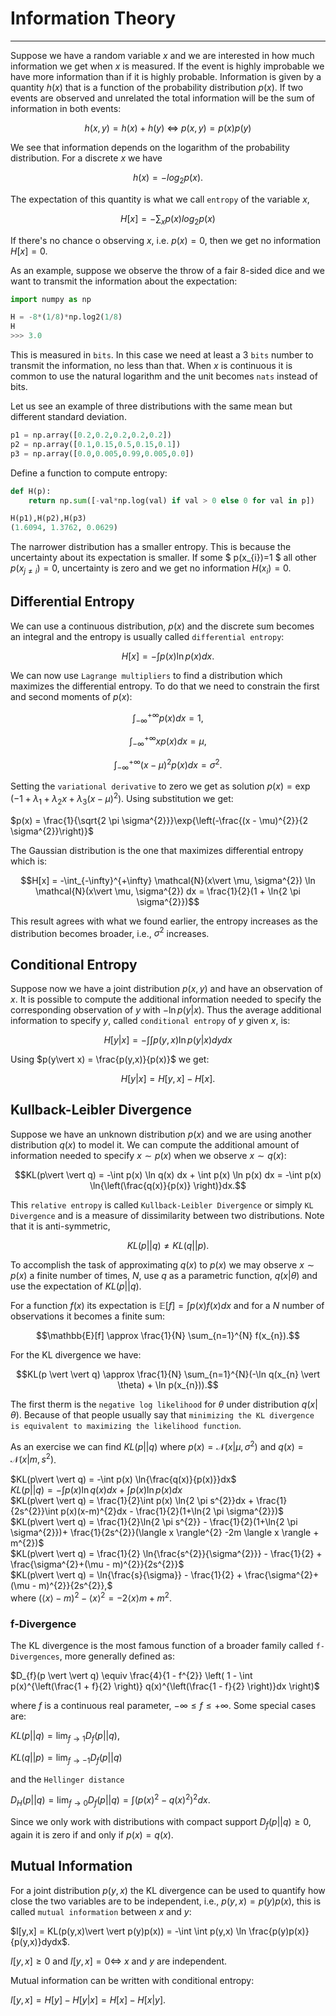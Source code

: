 # Information Theory
---

Suppose we have a random variable $x$ and we are interested in how much information we get when $x$ is measured. If the event is highly improbable we have more information than if it is highly probable. Information is given by a quantity $h(x)$ that is a function of the probability distribution $p(x)$. If two events are observed and unrelated the total information will be the sum of information in both events:

$$h(x,y) = h(x) + h(y)\ \iff \ p(x,y) = p(x)p(y)$$

We see that information depends on the logarithm of the probability distribution. For a discrete $x$ we have

$$h(x) = - log_{2}p(x).$$

The expectation of this quantity is what we call `entropy` of the variable $x$,

$$H[x] = -  \sum_{x} p(x) log_{2}p(x)$$

If there's no chance o observing $x$, i.e. $p(x)=0$, then we get no information $H[x]=0$.

As an example, suppose we observe the throw of a fair 8-sided dice and we want to transmit the information about the expectation:
```python
import numpy as np

H = -8*(1/8)*np.log2(1/8)
H
>>> 3.0
```
This is measured in `bits`. In this case we need at least a 3 `bits` number to transmit the information, no less than that. When $x$ is continuous it is common to use the natural logarithm and the unit becomes `nats` instead of bits.

Let us see an example of three distributions with the same mean but different standard deviation.

```python
p1 = np.array([0.2,0.2,0.2,0.2,0.2])
p2 = np.array([0.1,0.15,0.5,0.15,0.1])
p3 = np.array([0.0,0.005,0.99,0.005,0.0])
```
Define a function to compute entropy:
```python
def H(p):
    return np.sum([-val*np.log(val) if val > 0 else 0 for val in p])

H(p1),H(p2),H(p3)
(1.6094, 1.3762, 0.0629)
```

The narrower distribution has a smaller entropy. This is because the uncertainty about its expectation is smaller. If some $ p(x_{i})=1 $ all other $p(x_{j \ne i})=0$, uncertainty is zero and we get no information $H(x_{i})=0$.

## Differential Entropy

We can use a continuous distribution, $p(x)$ and the discrete sum becomes an integral and the entropy is usually called `differential entropy`:  

$$H[x] = -\int p(x) \ln p(x) dx.$$

We can now use `Lagrange multipliers` to find a distribution which maximizes the differential entropy. To do that we need to constrain the first and second moments of $p(x)$:

$$\int_{-\infty}^{+\infty}p(x)dx = 1,$$  

$$\int_{-\infty}^{+\infty} x p(x)dx = \mu,$$  

$$\int_{-\infty}^{+\infty} (x- \mu)^{2} p(x)dx = \sigma^{2}.$$  

Setting the `variational derivative` to zero we get as solution $p(x) = \exp{(-1 + \lambda_{1} + \lambda_{2} x + \lambda_{3} (x - \mu)^{2})}$. Using substitution we get:

$p(x) = \frac{1}{\sqrt{2 \pi \sigma^{2}}}\exp{\left(-\frac{(x - \mu)^{2}}{2 \sigma^{2}}\right)}$

The Gaussian distribution is the one that maximizes differential entropy which is:

$$H[x] =  -\int_{-\infty}^{+\infty} \mathcal{N}(x\vert \mu, \sigma^{2}) \ln \mathcal{N}(x\vert \mu, \sigma^{2}) dx = \frac{1}{2}(1 + \ln{2 \pi \sigma^{2}})$$

This result agrees with what we found earlier, the entropy increases as the distribution becomes broader, i.e., $\sigma^{2}$ increases.

## Conditional Entropy

Suppose now we have a joint distribution $p(x,y)$ and have an observation of $x$. It is possible to compute the additional information needed to specify the corresponding observation of $y$ with $- \ln p(y\vert x).$ Thus the average additional information to specify $y$, called `conditional entropy` of $y$ given $x$, is:

$$H[y\vert x] = -\int \int p(y,x) \ln{ p(y\vert x)}dydx$$

Using $p(y\vert x) = \frac{p(y,x)}{p(x)}$ we get:

$$H[y\vert x] = H[y,x] - H[x].$$

## Kullback-Leibler Divergence

Suppose we have an unknown distribution $p(x)$ and we are using another distribution $q(x)$ to model it. We can compute the additional amount of information needed to specify $x \sim p(x)$ when we observe $x \sim q(x)$:

$$KL(p\vert \vert q) = -\int p(x) \ln q(x) dx + \int p(x) \ln p(x) dx = -\int p(x) \ln{\left(\frac{q(x)}{p(x)} \right)}dx.$$

This `relative entropy` is called `Kullback-Leibler Divergence` or simply `KL Divergence` and is a measure of dissimilarity between two distributions. Note that it is anti-symmetric,

$$KL(p\vert \vert q) \ne KL(q\vert \vert p).$$

To accomplish the task of approximating $q(x)$ to $p(x)$ we may observe $x \sim p(x)$ a finite number of times, $N$, use $q$ as a parametric function, $q(x \vert \theta)$ and use the expectation of $KL(p \vert \vert q).$

For a function $f(x)$ its expectation is $\mathbb{E}[f] = \int p(x) f(x)dx$ and for a $N$ number of observations it becomes a finite sum:

$$\mathbb{E}[f] \approx \frac{1}{N} \sum_{n=1}^{N} f(x_{n}).$$

For the KL divergence we have:

$$KL(p \vert \vert q) \approx \frac{1}{N} \sum_{n=1}^{N}(-\ln q(x_{n} \vert \theta) + \ln p(x_{n})).$$

The first therm is the `negative log likelihood` for $\theta$ under distribution $q(x\vert \theta)$. Because of that people usually say that `minimizing the KL divergence is equivalent to maximizing the likelihood function`.

As an exercise we can find $KL(p\vert \vert q)$ where $p(x)=\mathcal{N}(x\vert \mu, \sigma^{2})$ and $q(x)=\mathcal{N}(x\vert m, s^{2})$.

$KL(p\vert \vert q) = -\int p(x) \ln{\frac{q(x)}{p(x)}}dx$  
$KL(p\vert \vert q) = -\int p(x) \ln{q(x)}dx + \int p(x) \ln{p(x)}dx$  
$KL(p\vert \vert q) = \frac{1}{2}\int p(x) \ln{2 \pi s^{2}}dx + \frac{1}{2s^{2}}\int p(x)(x-m)^{2}dx - \frac{1}{2}(1+\ln{2 \pi \sigma^{2}})$  
$KL(p\vert \vert q) = \frac{1}{2}\ln{2 \pi s^{2}} - \frac{1}{2}(1+\ln{2 \pi \sigma^{2}})+ \frac{1}{2s^{2}}(\langle x \rangle^{2} -2m \langle x \rangle + m^{2})$  
$KL(p\vert \vert q) = \frac{1}{2} \ln{\frac{s^{2}}{\sigma^{2}}} - \frac{1}{2} + \frac{\sigma^{2}+(\mu - m)^{2}}{2s^{2}}$  
$KL(p\vert \vert q) = \ln{\frac{s}{\sigma}} - \frac{1}{2} + \frac{\sigma^{2}+(\mu - m)^{2}}{2s^{2}},$  
where $(\langle x \rangle -m)^{2} -\langle x \rangle^{2} = -2 \langle x \rangle m + m^{2}$.

### f-Divergence

The KL divergence is the most famous function of a broader family called `f-Divergences`, more generally defined as:

$D_{f}(p \vert \vert q) \equiv \frac{4}{1 - f^{2}} \left( 1 - \int p(x)^{\left(\frac{1 + f}{2} \right)} q(x)^{\left(\frac{1 - f}{2} \right)}dx \right)$

where $f$ is a continuous real parameter, $-\infty \le f \le + \infty$. Some special cases are:

$KL(p\vert \vert q) = \lim_{f \rightarrow 1} D_{f}(p \vert \vert q),$

$KL(q\vert \vert p) = \lim_{f \rightarrow -1} D_{f}(p \vert \vert q)$

and the `Hellinger distance`

$D_{H}(p \vert \vert q) = \lim_{f \rightarrow 0}  D_{f}(p \vert \vert q) = \int \left( p(x)^{2} - q(x)^{2} \right)^{2}dx.$

Since we only work with distributions with compact support $D_{f}(p \vert \vert q) \ge 0$, again it is zero if and only if $p(x) = q(x)$.

## Mutual Information

For a joint distribution $p(y,x)$ the KL divergence can be used to quantify how close the two variables are to be independent, i.e., $p(y,x) = p(y)p(x)$, this is called `mutual information` between $x$ and $y$:

$I[y,x] = KL(p(y,x)\vert \vert p(y)p(x)) = -\int \int p(y,x) \ln \frac{p(y)p(x)}{p(y,x)}dydx$.  

$I[y,x] \ge 0$ and $I[y,x] = 0 \iff$ $x$ and $y$ are independent.

Mutual information can be written with conditional entropy:

$I[y,x] = H[y] - H[y\vert x] = H[x] - H[x\vert y]$.
